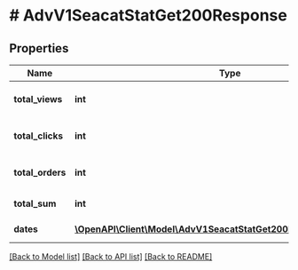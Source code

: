 # # AdvV1SeacatStatGet200Response

## Properties

Name | Type | Description | Notes
------------ | ------------- | ------------- | -------------
**total_views** | **int** | Суммарное количество просмотров | [optional]
**total_clicks** | **int** | Суммарное количество кликов | [optional]
**total_orders** | **int** | Суммарное количество заказов | [optional]
**total_sum** | **int** | Суммарные затраты, ₽. | [optional]
**dates** | [**\OpenAPI\Client\Model\AdvV1SeacatStatGet200ResponseDatesInner[]**](AdvV1SeacatStatGet200ResponseDatesInner.md) | Блок статистики | [optional]

[[Back to Model list]](../../README.md#models) [[Back to API list]](../../README.md#endpoints) [[Back to README]](../../README.md)
